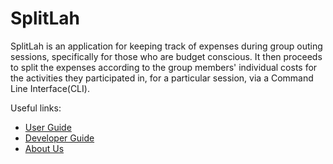 # SplitLah

SplitLah is an application for keeping track of expenses during group outing sessions, specifically for those 
who are budget conscious. It then proceeds to split the expenses according to the group members' individual costs for 
the activities they participated in, for a particular session, via a Command Line Interface(CLI).


Useful links:
* [User Guide](UserGuide.md)
* [Developer Guide](DeveloperGuide.md)
* [About Us](AboutUs.md)
